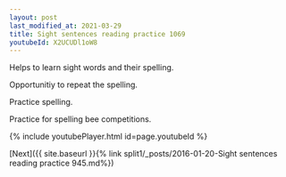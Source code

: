 ```yaml
---
layout: post
last_modified_at: 2021-03-29
title: Sight sentences reading practice 1069
youtubeId: X2UCUDl1oW8
---
```

 
 
Helps to learn sight words and their spelling.

Opportunitiy to repeat the spelling. 

Practice spelling. 
 
Practice for spelling bee competitions. 
 
{% include youtubePlayer.html id=page.youtubeId %}
 
 

[Next]({{ site.baseurl }}{% link  split1/_posts/2016-01-20-Sight sentences reading practice 945.md%})
 
